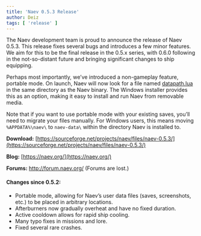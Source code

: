 ```yaml
---
title: 'Naev 0.5.3 Release'
author: Deiz
tags: [ 'release' ]
---
```


The Naev development team is proud to announce the release of Naev 0.5.3. This release fixes several bugs and introduces a few minor features. We aim for this to be the final release in the 0.5.x series, with 0.6.0 following in the not-so-distant future and bringing significant changes to ship equipping.

Perhaps most importantly, we’ve introduced a non-gameplay feature, portable mode. On launch, Naev will now look for a file named [datapath.lua](https://github.com/naev/naev/blob/main/extras/windows/installer/datapath.lua) in the same directory as the Naev binary. The Windows installer provides this as an option, making it easy to install and run Naev from removable media.

Note that if you want to use portable mode with your existing saves, you’ll need to migrate your files manually. For Windows users, this means moving `%APPDATA%\naev\` to `naev-data\` within the directory Naev is installed to.



**Download:** [https://sourceforge.net/projects/naev/files/naev-0.5.3/](https://sourceforge.net/projects/naev/files/naev-0.5.3/)

**Blog:** [https://naev.org/](https://naev.org/)

**Forums:** http://forum.naev.org/ (Forums are lost.)

#### Changes since 0.5.2:

  * Portable mode, allowing for Naev’s user data files (saves, screenshots, etc.) to be placed in arbitrary locations.
  * Afterburners now gradually overheat and have no fixed duration.
  * Active cooldown allows for rapid ship cooling.
  * Many typo fixes in missions and lore.
  * Fixed several rare crashes.
